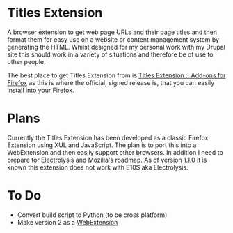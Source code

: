 # Titles Extension

A browser extension to get web page URLs and their page titles and then format them for easy use on a website or content management system by generating the HTML. Whilst designed for my personal work with my Drupal site this should work in a variety of situations and therefore be of use to other people.

The best place to get Titles Extension from is [Titles Extension :: Add-ons for Firefox](https://addons.mozilla.org/en-GB/firefox/addon/titles-extension/) as this is where the official, signed release is, that you can easily install into your Firefox.

# Plans

Currently the Titles Extension has been developed as a classic Firefox Extension using XUL and JavaScript. The plan is to port this into a WebExtension and then easily support other browsers. In addition I need to prepare for [Electrolysis](https://developer.mozilla.org/en-US/Firefox/Multiprocess_Firefox) and Mozilla's roadmap. As of version 1.1.0 it is known this extension does not work with E10S aka Electrolysis.

# To Do
* Convert build script to Python (to be cross platform)
* Make version 2 as a [WebExtension](https://developer.mozilla.org/en-US/Add-ons/WebExtensions)